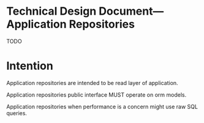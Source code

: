 # Technical Design Document—Application Repositories

TODO

# Intention

Application repositories are intended to be read layer of application. 

Application repositories public interface MUST operate on orm models.

Application repositories when performance is a concern might use raw SQL queries.